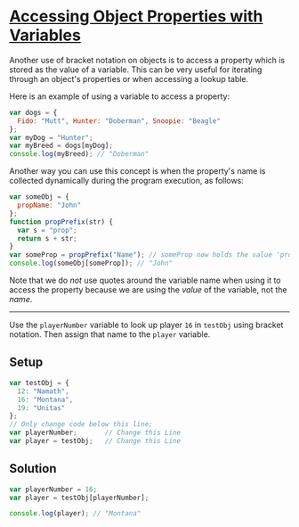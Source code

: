 # [Accessing Object Properties with Variables](https://learn.freecodecamp.org/javascript-algorithms-and-data-structures/basic-javascript/accessing-object-properties-with-variables)

Another use of bracket notation on objects is to access a property which is stored as the value of a variable. This can be very useful for iterating through an object's properties or when accessing a lookup table.

Here is an example of using a variable to access a property:

```js
var dogs = {
  Fido: "Mutt", Hunter: "Doberman", Snoopie: "Beagle"
};
var myDog = "Hunter";
var myBreed = dogs[myDog];
console.log(myBreed); // "Doberman"
```

Another way you can use this concept is when the property's name is collected dynamically during the program execution, as follows:

```js
var someObj = {
  propName: "John"
};
function propPrefix(str) {
  var s = "prop";
  return s + str;
}
var someProp = propPrefix("Name"); // someProp now holds the value 'propName'
console.log(someObj[someProp]); // "John"
```

Note that we do _not_ use quotes around the variable name when using it to access the property because we are using the _value_ of the variable, not the _name_.

---

Use the `playerNumber` variable to look up player `16` in `testObj` using bracket notation. Then assign that name to the `player` variable.

## Setup

```js
var testObj = {
  12: "Namath",
  16: "Montana",
  19: "Unitas"
};
// Only change code below this line;
var playerNumber;       // Change this Line
var player = testObj;   // Change this Line
```

## Solution

```js
var playerNumber = 16;
var player = testObj[playerNumber];

console.log(player); // "Montana"
```